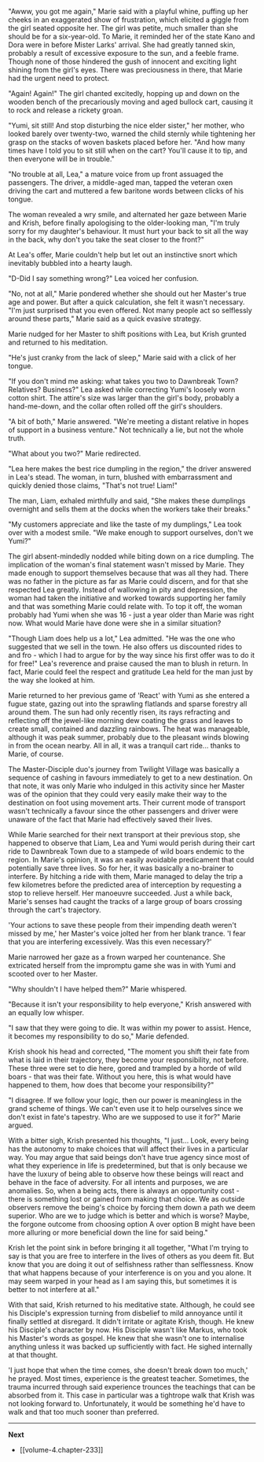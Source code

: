 
"Awww, you got me again," Marie said with a playful whine, puffing up her cheeks in an exaggerated show of frustration, which elicited a giggle from the girl seated opposite her. The girl was petite, much smaller than she should be for a six-year-old. To Marie, it reminded her of the state Kano and Dora were in before Mister Larks' arrival. She had greatly tanned skin, probably a result of excessive exposure to the sun, and a feeble frame. Though none of those hindered the gush of innocent and exciting light shining from the girl's eyes. There was preciousness in there, that Marie had the urgent need to protect.

"Again! Again!" The girl chanted excitedly, hopping up and down on the wooden bench of the precariously moving and aged bullock cart, causing it to rock and release a rickety groan.

"Yumi, sit still! And stop disturbing the nice elder sister," her mother, who looked barely over twenty-two, warned the child sternly while tightening her grasp on the stacks of woven baskets placed before her. "And how many times have I told you to sit still when on the cart? You'll cause it to tip, and then everyone will be in trouble."

"No trouble at all, Lea," a mature voice from up front assuaged the passengers. The driver, a middle-aged man, tapped the veteran oxen driving the cart and muttered a few baritone words between clicks of his tongue.

The woman revealed a wry smile, and alternated her gaze between Marie and Krish, before finally apologising to the older-looking man, "I'm truly sorry for my daughter's behaviour. It must hurt your back to sit all the way in the back, why don't you take the seat closer to the front?"

At Lea's offer, Marie couldn't help but let out an instinctive snort which inevitably bubbled into a hearty laugh.

"D-Did I say something wrong?" Lea voiced her confusion.

"No, not at all," Marie pondered whether she should out her Master's true age and power. But after a quick calculation, she felt it wasn't necessary. "I'm just surprised that you even offered. Not many people act so selflessly around these parts," Marie said as a quick evasive strategy.

Marie nudged for her Master to shift positions with Lea, but Krish grunted and returned to his meditation.

"He's just cranky from the lack of sleep," Marie said with a click of her tongue.

"If you don't mind me asking: what takes you two to Dawnbreak Town? Relatives? Business?" Lea asked while correcting Yumi's loosely worn cotton shirt. The attire's size was larger than the girl's body, probably a hand-me-down, and the collar often rolled off the girl's shoulders.

"A bit of both," Marie answered. "We're meeting a distant relative in hopes of support in a business venture." Not technically a lie, but not the whole truth.

"What about you two?" Marie redirected.

"Lea here makes the best rice dumpling in the region," the driver answered in Lea's stead. The woman, in turn, blushed with embarrassment and quickly denied those claims, "That's not true! Liam!"

The man, Liam, exhaled mirthfully and said, "She makes these dumplings overnight and sells them at the docks when the workers take their breaks."

"My customers appreciate and like the taste of my dumplings," Lea took over with a modest smile. "We make enough to support ourselves, don't we Yumi?"

The girl absent-mindedly nodded while biting down on a rice dumpling. The implication of the woman's final statement wasn't missed by Marie. They made enough to support themselves because that was all they had. There was no father in the picture as far as Marie could discern, and for that she respected Lea greatly. Instead of wallowing in pity and depression, the woman had taken the initiative and worked towards supporting her family and that was something Marie could relate with. To top it off, the woman probably had Yumi when she was 16 - just a year older than Marie was right now. What would Marie have done were she in a similar situation?

"Though Liam does help us a lot," Lea admitted. "He was the one who suggested that we sell in the town. He also offers us discounted rides to and fro - which I had to argue for by the way since his first offer was to do it for free!" Lea's reverence and praise caused the man to blush in return. In fact, Marie could feel the respect and gratitude Lea held for the man just by the way she looked at him.

Marie returned to her previous game of 'React' with Yumi as she entered a fugue state, gazing out into the sprawling flatlands and sparse forestry all around them. The sun had only recently risen, its rays refracting and reflecting off the jewel-like morning dew coating the grass and leaves to create small, contained and dazzling rainbows. The heat was manageable, although it was peak summer, probably due to the pleasant winds blowing in from the ocean nearby. All in all, it was a tranquil cart ride... thanks to Marie, of course.

The Master-Disciple duo's journey from Twilight Village was basically a sequence of cashing in favours immediately to get to a new destination. On that note, it was only Marie who indulged in this activity since her Master was of the opinion that they could very easily make their way to the destination on foot using movement arts. Their current mode of transport wasn't technically a favour since the other passengers and driver were unaware of the fact that Marie had effectively saved their lives.

While Marie searched for their next transport at their previous stop, she happened to observe that Liam, Lea and Yumi would perish during their cart ride to Dawnbreak Town due to a stampede of wild boars endemic to the region. In Marie's opinion, it was an easily avoidable predicament that could potentially save three lives. So for her, it was basically a no-brainer to interfere. By hitching a ride with them, Marie managed to delay the trip a few kilometres before the predicted area of interception by requesting a stop to relieve herself. Her manoeuvre succeeded. Just a while back, Marie's senses had caught the tracks of a large group of boars crossing through the cart's trajectory. 

'Your actions to save these people from their impending death weren't missed by me,' her Master's voice jolted her from her blank trance. 'I fear that you are interfering excessively. Was this even necessary?'

Marie narrowed her gaze as a frown warped her countenance. She extricated herself from the impromptu game she was in with Yumi and scooted over to her Master.

"Why shouldn't I have helped them?" Marie whispered.

"Because it isn't your responsibility to help everyone," Krish answered with an equally low whisper.

"I saw that they were going to die. It was within my power to assist. Hence, it becomes my responsibility to do so," Marie defended.

Krish shook his head and corrected, "The moment you shift their fate from what is laid in their trajectory, they become your responsibility, not before. These three were set to die here, gored and trampled by a horde of wild boars - that was their fate. Without you here, this is what would have happened to them, how does that become your responsibility?"

"I disagree. If we follow your logic, then our power is meaningless in the grand scheme of things. We can't even use it to help ourselves since we don't exist in fate's tapestry. Who are we supposed to use it for?" Marie argued.

With a bitter sigh, Krish presented his thoughts, "I just... Look, every being has the autonomy to make choices that will affect their lives in a particular way. You may argue that said beings don't have true agency since most of what they experience in life is predetermined, but that is only because we have the luxury of being able to observe how these beings will react and behave in the face of adversity. For all intents and purposes, we are anomalies. So, when a being acts, there is always an opportunity cost - there is something lost or gained from making that choice. We as outside observers remove the being's choice by forcing them down a path we deem superior. Who are we to judge which is better and which is worse? Maybe, the forgone outcome from choosing option A over option B might have been more alluring or more beneficial down the line for said being."

Krish let the point sink in before bringing it all together, "What I'm trying to say is that you are free to interfere in the lives of others as you deem fit. But know that you are doing it out of selfishness rather than selflessness. Know that what happens because of your interference is on you and you alone. It may seem warped in your head as I am saying this, but sometimes it is better to not interfere at all."

With that said, Krish returned to his meditative state. Although, he could see his Disciple's expression turning from disbelief to mild annoyance until it finally settled at disregard. It didn't irritate or agitate Krish, though. He knew his Disciple's character by now. His Disciple wasn't like Markus, who took his Master's words as gospel. He knew that she wasn't one to internalise anything unless it was backed up sufficiently with fact. He sighed internally at that thought.

'I just hope that when the time comes, she doesn't break down too much,' he prayed. Most times, experience is the greatest teacher. Sometimes, the trauma incurred through said experience trounces the teachings that can be absorbed from it. This case in particular was a tightrope walk that Krish was not looking forward to. Unfortunately, it would be something he'd have to walk and that too much sooner than preferred.

____

**Next**
* [[volume-4.chapter-233]]